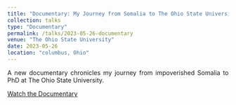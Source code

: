 ```yaml
---
title: "Documentary: My Journey from Somalia to The Ohio State University"
collection: talks
type: "Documentary"
permalink: /talks/2023-05-26-documentary
venue: "The Ohio State University"
date: 2023-05-26
location: "columbus, Ohio"
---
```

<p align="justify"> A new documentary chronicles my journey from impoverished Somalia to PhD at The Ohio State University.</p>

[Watch the Documentary](https://www.youtube.com/watch?v=zNHnvLAjuJU)

